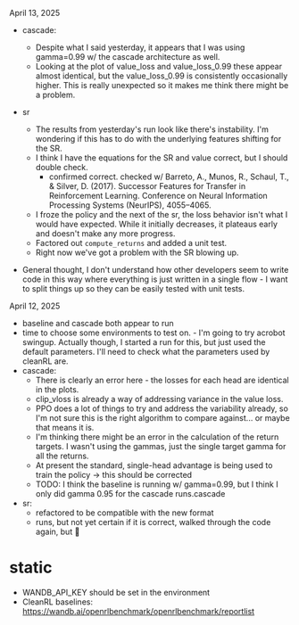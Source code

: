 April 13, 2025

- cascade:
	- Despite what I said yesterday, it appears that I was using gamma=0.99 w/ the cascade architecture as well.
	- Looking at the plot of value_loss and value_loss_0.99 these appear almost identical, but the value_loss_0.99 is
	  consistently occasionally higher. This is really unexpected so it makes me think there might be a problem.
- sr
  - The results from yesterday's run look like there's instability. I'm wondering if this has to do with the underlying
  features shifting for the SR.
  - I think I have the equations for the SR and value correct, but I should double check.
    - confirmed correct. checked w/ Barreto, A., Munos, R., Schaul, T., & Silver, D. (2017). Successor Features for
    Transfer in Reinforcement Learning. Conference on Neural Information Processing Systems (NeurIPS), 4055–4065.
  - I froze the policy and the next of the sr, the loss behavior isn't what I would have expected. While it initially
  decreases, it plateaus early and doesn't make any more progress.
  - Factored out `compute_returns` and added a unit test.
  - Right now we've got a problem with the SR blowing up.


- General thought, I don't understand how other developers seem to write code in this way where everything is just
 written in a single flow - I want to split things up so they can be easily tested with unit tests.


April 12, 2025


- baseline and cascade both appear to run
- time to choose some environments to test on.
		- I'm going to try acrobot swingup. Actually though, I started a run for this, but just used the default parameters.
		I'll need to check what the parameters used by cleanRL are.
- cascade:
	- There is clearly an error here - the losses for each head are identical in the plots.
	- clip_vloss is already a way of addressing variance in the value loss.
	- PPO does a lot of things to try and address the variability already, so I'm not sure this is the right algorithm to
	  compare against... or maybe that means it is.
	- I'm thinking there might be an error in the calculation of the return targets.
		I wasn't using the gammas, just the single target gamma for all the returns.
	- At present the standard, single-head advantage is being used to train the policy -> this should be corrected
	- TODO: I think the baseline is running w/ gamma=0.99, but I think I only did gamma 0.95 for the cascade runs.cascade
- sr:
	- refactored to be compatible with the new format
	- runs, but not yet certain if it is correct, walked through the code again, but :shrug:


# static

- WANDB_API_KEY should be set in the environment
- CleanRL baselines: https://wandb.ai/openrlbenchmark/openrlbenchmark/reportlist